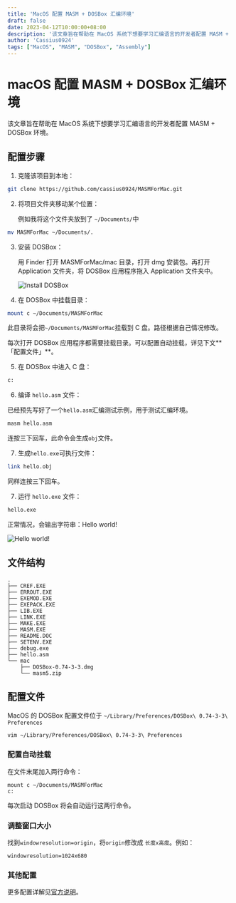 ```yaml
---
title: 'MacOS 配置 MASM + DOSBox 汇编环境'
draft: false
date: 2023-04-12T10:00:00+08:00
description: '该文章旨在帮助在 MacOS 系统下想要学习汇编语言的开发者配置 MASM + DOSBox 环境。'
author: 'Cassius0924'
tags: ["MacOS", "MASM", "DOSBox", "Assembly"]
---
```


# macOS 配置 MASM + DOSBox 汇编环境

该文章旨在帮助在 MacOS 系统下想要学习汇编语言的开发者配置 MASM + DOSBox 环境。

## 配置步骤

1. 克隆该项目到本地：

```bash
git clone https://github.com/cassius0924/MASMForMac.git
```

2. 将项目文件夹移动某个位置：

   例如我将这个文件夹放到了 `~/Documents/`中

```bash
mv MASMForMac ~/Documents/.
```

3. 安装 DOSBox：

   用 Finder 打开 MASMForMac/mac 目录，打开 dmg 安装包。再打开 Application 文件夹，将 DOSBox 应用程序拖入 Application 文件夹中。

   ![Install DOSBox](https://s2.loli.net/2023/04/12/VFnbHXMK2WDEJ49.png)

4. 在 DOSBox 中挂载目录：

```bash
mount c ~/Documents/MASMForMac
```

此目录将会把`~/Documents/MASMForMac`挂载到 C 盘。路径根据自己情况修改。

每次打开 DOSBox 应用程序都需要挂载目录。可以配置自动挂载，详见下文**「配置文件」**。

5. 在 DOSBox 中进入 C 盘：

```bash
c:
```

6. 编译 `hello.asm` 文件：

已经预先写好了一个`hello.asm`汇编测试示例，用于测试汇编环境。

```bash
masm hello.asm
```

连按三下回车，此命令会生成`obj`文件。

7. 生成`hello.exe`可执行文件：

```bash
link hello.obj
```

同样连按三下回车。

7. 运行 `hello.exe` 文件：

```bash
hello.exe
```

正常情况，会输出字符串：Hello world!

![Hello world!](https://s2.loli.net/2023/04/12/MFtVCEZekNRgSIQ.png)

## 文件结构

```
.
├── CREF.EXE
├── ERROUT.EXE
├── EXEMOD.EXE
├── EXEPACK.EXE
├── LIB.EXE
├── LINK.EXE
├── MAKE.EXE
├── MASM.EXE
├── README.DOC
├── SETENV.EXE
├── debug.exe
├── hello.asm
└── mac
    ├── DOSBox-0.74-3-3.dmg
    └── masm5.zip
```

## 配置文件

MacOS 的 DOSBox 配置文件位于 `~/Library/Preferences/DOSBox\ 0.74-3-3\ Preferences`

```bash
vim ~/Library/Preferences/DOSBox\ 0.74-3-3\ Preferences
```

### 配置自动挂载

在文件末尾加入两行命令：

```
mount c ~/Documents/MASMForMac
c:
```

每次启动 DOSBox 将会自动运行这两行命令。

### 调整窗口大小

找到`windowresolution=origin`，将`origin`修改成 `长度x高度`。例如：

```
windowresolution=1024x680
```

### 其他配置

更多配置详解见[官方说明](https://www.dosbox.com/wiki/Dosbox.conf#Mac_OS_X)。

